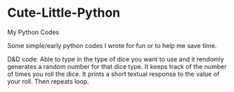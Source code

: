 Cute-Little-Python
==================

My Python Codes

Some simple/early python codes I wrote for fun or to help me save time.

  D&D code: Able to type in the type of dice you want to use and it rendomly generates a random number for that dice
            type. It keeps track of the number of times you roll the dice. It prints a short textual response to the
            value of your roll. Then repeats loop.
            
